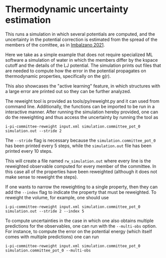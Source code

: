 Thermodynamic uncertainty estimation
====================================

This runs a simulation in which several potentials are computed, and 
the uncertainty in the potential correction is estimated from the spread of the
members of the comittee, as in [Imbalzano 2021](http://doi.org/10.1021/acs.jctc.8b00959).

Here we take as a simple example that does not require specialized ML software
a simulation of water in which the members differ by the kspace cutoff and the
details of the LJ potential.
The simulation prints out files that are needed to compute how the error in the 
potential propagates on thermodynamic properties, specifically on the g(r).

This also showcases the "active learning" feature, in which structures
with a large error are printed out so they can be further analyzed.

The reweight tool is provided as tools/py/reweight.py and it can used from 
command line. Additionally, the functions can be imported to be run in a 
interactive manner. After running the simulation hereby provided, one can do 
the reweighting and thus access the uncertainty by running the tool as

```
i-pi-committee-reweight input.xml simulation.committee_pot_0 simulation.out --stride 2
```

The `--stride` flag is necessary because the `simulation.committee_pot_0`
has been printed every 5 steps, while the `simulation.out` file has 
been printed every 10 steps.

This will create a file named `rw_simulation.out` where every line is the
reweighted observable computed for every member of the committee. In this
case all of the properties have been reweighted (although it does not make 
sense to reweight the steps).

If one wants to narrow the reweighting to a single property, then they can
add the `--index` flag to indicate the property that must be reweighted.
To reweight the volume, for example, one should use

```
i-pi-committee-reweight input.xml simulation.committee_pot_0 simulation.out --stride 2 --index 5
```

To compute uncertainties in the case in which one also obtains multiple 
predictions for the observables, one can run with the `--multi-obs` option.
For instance, to compute the error on the potential energy (which itself 
comes with multiple predictions) one can run 

```
i-pi-committee-reweight input.xml simulation.committee_pot_0 simulation.committee_pot_0 --multi-obs
```

